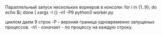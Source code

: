 Параллельный запуск нескольких воркеров в консоли: 
for i in {1..9}; do echo $i; done | xargs -I {} -n1 -P9 python3 worker.py

циклом даем 9 строк
-P - верхняя граница одновременно запущеных процессов.
-n1 - означает - по процессу на каждую строку.
